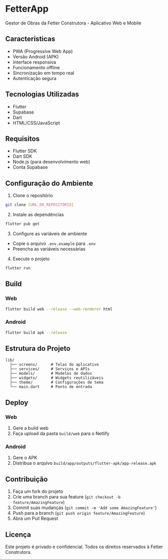 # FetterApp

Gestor de Obras da Fetter Construtora - Aplicativo Web e Mobile

## Características

- PWA (Progressive Web App)
- Versão Android (APK)
- Interface responsiva
- Funcionamento offline
- Sincronização em tempo real
- Autenticação segura

## Tecnologias Utilizadas

- Flutter
- Supabase
- Dart
- HTML/CSS/JavaScript

## Requisitos

- Flutter SDK
- Dart SDK
- Node.js (para desenvolvimento web)
- Conta Supabase

## Configuração do Ambiente

1. Clone o repositório
```bash
git clone [URL_DO_REPOSITÓRIO]
```

2. Instale as dependências
```bash
flutter pub get
```

3. Configure as variáveis de ambiente
- Copie o arquivo `.env.example` para `.env`
- Preencha as variáveis necessárias

4. Execute o projeto
```bash
flutter run
```

## Build

### Web
```bash
flutter build web --release --web-renderer html
```

### Android
```bash
flutter build apk --release
```

## Estrutura do Projeto

```
lib/
  ├── screens/      # Telas do aplicativo
  ├── services/     # Serviços e APIs
  ├── models/       # Modelos de dados
  ├── widgets/      # Widgets reutilizáveis
  ├── theme/        # Configurações de tema
  └── main.dart     # Ponto de entrada
```

## Deploy

### Web
1. Gere a build web
2. Faça upload da pasta `build/web` para o Netlify

### Android
1. Gere o APK
2. Distribua o arquivo `build/app/outputs/flutter-apk/app-release.apk`

## Contribuição

1. Faça um fork do projeto
2. Crie uma branch para sua feature (`git checkout -b feature/AmazingFeature`)
3. Commit suas mudanças (`git commit -m 'Add some AmazingFeature'`)
4. Push para a branch (`git push origin feature/AmazingFeature`)
5. Abra um Pull Request

## Licença

Este projeto é privado e confidencial. Todos os direitos reservados à Fetter Construtora.

